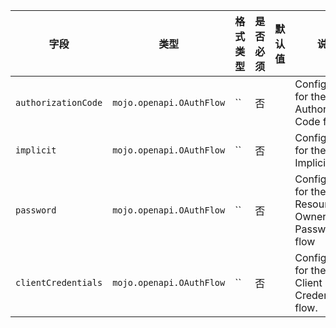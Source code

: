 | 字段 | 类型 | 格式类型 | 是否必须 | 默认值 | 说明 |
|---|---|---|---|---|---|
| `authorizationCode` | `mojo.openapi.OAuthFlow` | `` | 否 |  | Configuration for the OAuth Authorization Code flow. |
| `implicit` | `mojo.openapi.OAuthFlow` | `` | 否 |  | Configuration for the OAuth Implicit flow |
| `password` | `mojo.openapi.OAuthFlow` | `` | 否 |  | Configuration for the OAuth Resource Owner Password flow |
| `clientCredentials` | `mojo.openapi.OAuthFlow` | `` | 否 |  | Configuration for the OAuth Client Credentials flow. |
